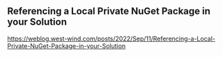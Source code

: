 ## Referencing a Local Private NuGet Package in your Solution
https://weblog.west-wind.com/posts/2022/Sep/11/Referencing-a-Local-Private-NuGet-Package-in-your-Solution
